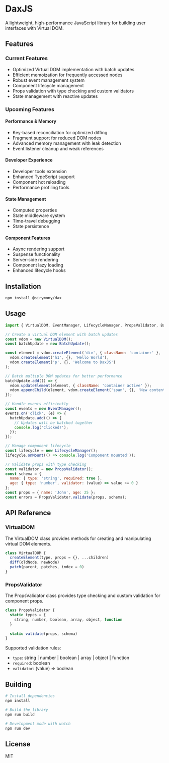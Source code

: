 # DaxJS

A lightweight, high-performance JavaScript library for building user interfaces with Virtual DOM.

## Features

### Current Features
- Optimized Virtual DOM implementation with batch updates
- Efficient memoization for frequently accessed nodes
- Robust event management system
- Component lifecycle management
- Props validation with type checking and custom validators
- State management with reactive updates

### Upcoming Features

#### Performance & Memory
- Key-based reconciliation for optimized diffing
- Fragment support for reduced DOM nodes
- Advanced memory management with leak detection
- Event listener cleanup and weak references

#### Developer Experience
- Developer tools extension
- Enhanced TypeScript support
- Component hot reloading
- Performance profiling tools

#### State Management
- Computed properties
- State middleware system
- Time-travel debugging
- State persistence

#### Component Features
- Async rendering support
- Suspense functionality
- Server-side rendering
- Component lazy loading
- Enhanced lifecycle hooks

## Installation

```bash
npm install @sirymony/dax
```

## Usage

```javascript
import { VirtualDOM, EventManager, LifecycleManager, PropsValidator, BatchUpdate } from '@sirymony/dax';

// Create a virtual DOM element with batch updates
const vdom = new VirtualDOM();
const batchUpdate = new BatchUpdate();

const element = vdom.createElement('div', { className: 'container' },
  vdom.createElement('h1', {}, 'Hello World'),
  vdom.createElement('p', {}, 'Welcome to DaxJS')
);

// Batch multiple DOM updates for better performance
batchUpdate.add(() => {
  vdom.updateElement(element, { className: 'container active' });
  vdom.appendChild(element, vdom.createElement('span', {}, 'New content'));
});

// Handle events efficiently
const events = new EventManager();
events.on('click', (e) => {
  batchUpdate.add(() => {
    // Updates will be batched together
    console.log('Clicked!');
  });
});

// Manage component lifecycle
const lifecycle = new LifecycleManager();
lifecycle.onMount(() => console.log('Component mounted'));

// Validate props with type checking
const validator = new PropsValidator();
const schema = {
  name: { type: 'string', required: true },
  age: { type: 'number', validator: (value) => value >= 0 }
};
const props = { name: 'John', age: 25 };
const errors = PropsValidator.validate(props, schema);
```

## API Reference

### VirtualDOM

The VirtualDOM class provides methods for creating and manipulating virtual DOM elements.

```javascript
class VirtualDOM {
  createElement(type, props = {}, ...children)
  diff(oldNode, newNode)
  patch(parent, patches, index = 0)
}
```

### PropsValidator

The PropsValidator class provides type checking and custom validation for component props.

```javascript
class PropsValidator {
  static types = {
    string, number, boolean, array, object, function
  }
  
  static validate(props, schema)
}
```

Supported validation rules:
- `type`: string | number | boolean | array | object | function
- `required`: boolean
- `validator`: (value) => boolean

## Building

```bash
# Install dependencies
npm install

# Build the library
npm run build

# Development mode with watch
npm run dev
```

## License

MIT